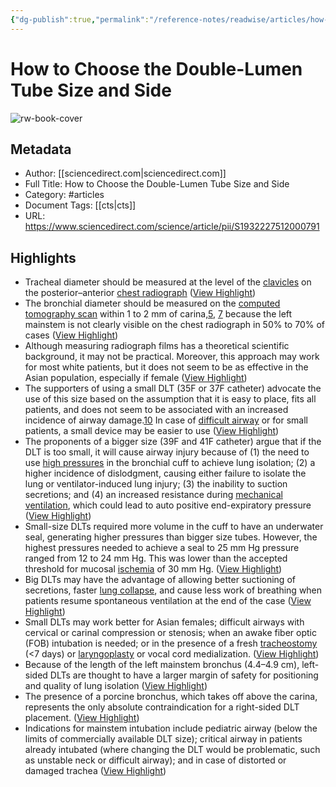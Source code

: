 ```yaml
---
{"dg-publish":true,"permalink":"/reference-notes/readwise/articles/how-to-choose-the-double-lumen-tube-size-and-side/"}
---
```


# How to Choose the Double-Lumen Tube Size and Side

![rw-book-cover](https://ars.els-cdn.com/content/image/1-s2.0-S1932227511X00083-cov150h.gif)

## Metadata
- Author: [[sciencedirect.com\|sciencedirect.com]]
- Full Title: How to Choose the Double-Lumen Tube Size and Side
- Category: #articles
- Document Tags: [[cts\|cts]] 
- URL: https://www.sciencedirect.com/science/article/pii/S1932227512000791

## Highlights
- Tracheal diameter should be measured at the level of the [clavicles](https://www.sciencedirect.com/topics/medicine-and-dentistry/clavicle) on the posterior–anterior [chest radiograph](https://www.sciencedirect.com/topics/medicine-and-dentistry/thorax-radiography) ([View Highlight](https://read.readwise.io/read/01gx47q8807fcfrsc7tkzwwj75))
- The bronchial diameter should be measured on the [computed tomography scan](https://www.sciencedirect.com/topics/medicine-and-dentistry/computer-assisted-tomography) within 1 to 2 mm of carina,[5](https://www.sciencedirect.com/science/article/pii/S1932227512000791#bib5), [7](https://www.sciencedirect.com/science/article/pii/S1932227512000791#bib7) because the left mainstem is not clearly visible on the chest radiograph in 50% to 70% of cases ([View Highlight](https://read.readwise.io/read/01gx47qm0qzhrxrernd90tgt7w))
- Although measuring radiograph films has a theoretical scientific background, it may not be practical. Moreover, this approach may work for most white patients, but it does not seem to be as effective in the Asian population, especially if female ([View Highlight](https://read.readwise.io/read/01gx47s37sex5smm0gc75ss8nm))
- The supporters of using a small DLT (35F or 37F catheter) advocate the use of this size based on the assumption that it is easy to place, fits all patients, and does not seem to be associated with an increased incidence of airway damage.[10](https://www.sciencedirect.com/science/article/pii/S1932227512000791#bib10) In case of [difficult airway](https://www.sciencedirect.com/topics/medicine-and-dentistry/difficult-airways) or for small patients, a small device may be easier to use ([View Highlight](https://read.readwise.io/read/01gx47tfmkgwk5caeyct66e38s))
- The proponents of a bigger size (39F and 41F catheter) argue that if the DLT is too small, it will cause airway injury because of (1) the need to use [high pressures](https://www.sciencedirect.com/topics/medicine-and-dentistry/hyperbarism) in the bronchial cuff to achieve lung isolation; (2) a higher incidence of dislodgment, causing either failure to isolate the lung or ventilator-induced lung injury; (3) the inability to suction secretions; and (4) an increased resistance during [mechanical ventilation](https://www.sciencedirect.com/topics/medicine-and-dentistry/artificial-respiration), which could lead to auto positive end-expiratory pressure ([View Highlight](https://read.readwise.io/read/01gx47v74ns92yf7v2j088cnge))
- Small-size DLTs required more volume in the cuff to have an underwater seal, generating higher pressures than bigger size tubes. However, the highest pressures needed to achieve a seal to 25 mm Hg pressure ranged from 12 to 24 mm Hg. This was lower than the accepted threshold for mucosal [ischemia](https://www.sciencedirect.com/topics/medicine-and-dentistry/ischemia) of 30 mm Hg. ([View Highlight](https://read.readwise.io/read/01gx480sgyjgbt8zd1td2mmd9g))
- Big DLTs may have the advantage of allowing better suctioning of secretions, faster [lung collapse](https://www.sciencedirect.com/topics/medicine-and-dentistry/atelectasis), and cause less work of breathing when patients resume spontaneous ventilation at the end of the case ([View Highlight](https://read.readwise.io/read/01gx487tcdgqphkncwg7mgwcac))
- Small DLTs may work better for Asian females; difficult airways with cervical or carinal compression or stenosis; when an awake fiber optic (FOB) intubation is needed; or in the presence of a fresh [tracheostomy](https://www.sciencedirect.com/topics/medicine-and-dentistry/tracheostomy) (<7 days) or [laryngoplasty](https://www.sciencedirect.com/topics/medicine-and-dentistry/laryngoplasty) or vocal cord medialization. ([View Highlight](https://read.readwise.io/read/01gx488a5y5wate3wpnn3vk29y))
- Because of the length of the left mainstem bronchus (4.4–4.9 cm), left-sided DLTs are thought to have a larger margin of safety for positioning and quality of lung isolation ([View Highlight](https://read.readwise.io/read/01gx489znm0spd9s7drm1t383x))
- The presence of a porcine bronchus, which takes off above the carina, represents the only absolute contraindication for a right-sided DLT placement. ([View Highlight](https://read.readwise.io/read/01gx48bsdz9n7tf39mgmb1qy1a))
- Indications for mainstem intubation include pediatric airway (below the limits of commercially available DLT size); critical airway in patients already intubated (where changing the DLT would be problematic, such as unstable neck or difficult airway); and in case of distorted or damaged trachea ([View Highlight](https://read.readwise.io/read/01gx48f9h3cnp7ycag0n7dzna4))

